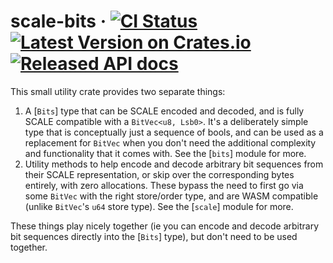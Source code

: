 # scale-bits &middot; [![CI Status][ci-badge]][ci] [![Latest Version on Crates.io][crates-badge]][crates] [![Released API docs][docs-badge]][docs]

This small utility crate provides two separate things:

1. A [`Bits`] type that can be SCALE encoded and decoded, and is fully
   SCALE compatible with a `BitVec<u8, Lsb0>`. It's a deliberately simple
   type that is conceptually just a sequence of bools, and can be used as
   a replacement for `BitVec` when you don't need the additional complexity
   and functionality that it comes with. See the [`bits`] module for more.
2. Utility methods to help encode and decode arbitrary bit sequences from their
   SCALE representation, or skip over the corresponding bytes entirely, with zero
   allocations. These bypass the need to first go via some `BitVec` with the
   right store/order type, and are WASM compatible (unlike `BitVec`'s `u64` store
   type). See the [`scale`] module for more.

These things play nicely together (ie you can encode and decode arbitrary bit
sequences directly into the [`Bits`] type), but don't need to be used together.

[ci]: https://github.com/paritytech/scale-bits/actions?query=workflow%3ARust+branch%3Amaster
[ci-badge]: https://github.com/paritytech/scale-bits/workflows/Rust/badge.svg
[crates]: https://crates.io/crates/scale-bits
[crates-badge]: https://img.shields.io/crates/v/scale-bits.svg
[docs]: https://docs.rs/scale-bits
[docs-badge]: https://docs.rs/scale-bits/badge.svg